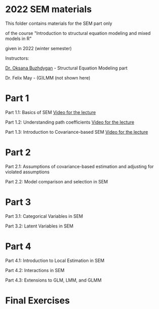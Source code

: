# 2022  SEM materials

This folder contains materials for the SEM part only

of the course
"Introduction to structural equation modeling and mixed models in R"

given in 2022 (winter semester)

Instructors:

[Dr. Oksana Buzhdygan](https://www.bcp.fu-berlin.de/en/biologie/arbeitsgruppen/botanik/ag_tietjen/People/wissenschaftliche_mitarbeiter/Buzhdygan/index.html) - Structural Equation Modeling part

Dr. Felix May - (G)LMM (not shown here)


# Part 1

Part 1.1: Basics of SEM [Video for the lecture](https://youtu.be/y1JajRMT9io)

Part 1.2: Understanding path coefficients [Video for the lecture](https://youtu.be/7UHu8udL7WI)

Part 1.3: Introduction to Covariance-based SEM [Video for the lecture](https://youtu.be/t9_LGfC-Cso)

# Part 2

Part 2.1: Assumptions of covariance-based estimation and adjusting for violated assumptions

Part 2.2: Model comparison and selection in SEM


# Part 3

Part 3.1: Categorical Variables in SEM

Part 3.2: Latent Variables in SEM


# Part 4

Part 4.1: Introduction to Local Estimation in SEM 


Part 4.2: Interactions in SEM 


Part 4.3: Extensions to GLM, LMM, and GLMM


# Final Exercises